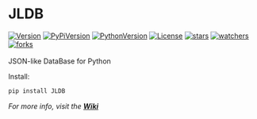 # JLDB
[![Version](https://img.shields.io/github/release/HidekiHrk/JLDB.svg)](https://github.com/HidekiHrk/JLDB/releases/latest) [![PyPiVersion](https://img.shields.io/pypi/v/JLDB.svg)](https://pypi.org/project/JLDB/) [![PythonVersion](https://img.shields.io/pypi/pyversions/JLDB.svg)](https://pypi.org/search/?c=Programming+Language+%3A%3A+Python+%3A%3A+3.7) [![License](https://img.shields.io/github/license/HidekiHrk/JLDB.svg)](https://github.com/HidekiHrk/JLDB/blob/master/LICENSE) [![stars](https://img.shields.io/github/stars/HidekiHrk/JLDB.svg)](https://github.com/HidekiHrk/JLDB/stargazers) [![watchers](https://img.shields.io/github/watchers/HidekiHrk/JLDB.svg)](https://github.com/HidekiHrk/JLDB/watchers) [![forks](https://img.shields.io/github/forks/HidekiHrk/JLDB.svg)](https://github.com/HidekiHrk/JLDB/network/members)
<br><br>
JSON-like DataBase for Python

Install:
```python
pip install JLDB
```

*For more info, visit the __[Wiki](https://github.com/HidekiHrk/JLDB/wiki)__*
